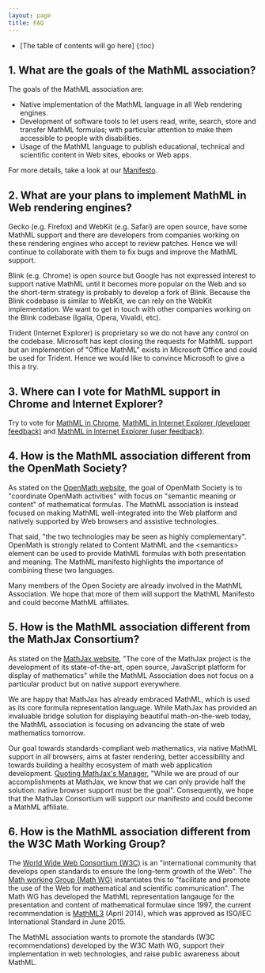 ```yaml
---
layout: page
title: FAQ
---
```


* [The table of contents will go here]
{:toc}

## 1. What are the goals of the MathML association?

The goals of the MathML association are:

* Native implementation of the MathML language in all Web rendering engines.
* Development of software tools to let users read, write, search, store and
  transfer MathML formulas; with particular attention to make them accessible
  to people with disabilities.
* Usage of the MathML language to publish educational, technical and scientific
  content in Web sites, ebooks or Web apps.

For more details, take a look at our [Manifesto](/legal-documents/manifesto.html).

## 2. What are your plans to implement MathML in Web rendering engines?

Gecko (e.g. Firefox) and WebKit (e.g. Safari) are open source, have some MathML
support and there are developers from companies working on these rendering
engines who accept to review patches. Hence we will continue to collaborate
with them to fix bugs and improve the MathML support.

Blink (e.g. Chrome) is open source but Google has not expressed interest
to support native MathML until it becomes more popular on the Web and so the
short-term strategy is probably to develop a fork of Blink. Because the Blink
codebase is similar to WebKit, we can rely on the WebKit implementation. We
want to get in touch with other companies working on the Blink codebase
(Igalia, Opera, Vivaldi, etc).

Trident (Internet Explorer) is proprietary so we do not have any control on
the codebase. Microsoft has kept closing the requests for MathML support but
an implemention of "Office MathML" exists in Microsoft Office and could be
used for Trident. Hence we would like to convince Microsoft to give a this a
try.

## 3. Where can I vote for MathML support in Chrome and Internet Explorer?

Try to vote for [MathML in Chrome](https://code.google.com/p/chromium/issues/detail?id=152430), [MathML in Internet Explorer (developer feedback)](https://status.modern.ie/mathml) and [MathML in Internet Explorer (user feedback)](https://windows.uservoice.com/forums/265757-windows-feature-suggestions/suggestions/6592643-support-for-html5-s-mathml).

## 4. How is the MathML association different from the OpenMath Society?

As stated on the [OpenMath website](www.openmath.org), the goal of OpenMath Society is to "coordinate OpenMath activities" with focus on "semantic meaning or content" of mathematical formulas. The MathML association is instead focused on making MathML well-integrated into the Web platform and natively supported by Web browsers and assistive technologies.

That said, "the two technologies may be seen as highly complementary". OpenMath is strongly related to Content MathML and the &lt;semantics&gt; element can be used to provide MathML formulas with both presentation and meaning. The MathML manifesto highlights the importance of combining these two languages.

Many members of the Open Society are already involved in the MathML Association. We hope that more of them will support the MathML Manifesto and could become MathML affiliates.

## 5. How is the MathML association different from the MathJax Consortium?

As stated on the [MathJax website](https://www.mathjax.org), "The core of the MathJax project is the development of its state-of-the-art, open source, JavaScript platform for display of mathematics" while the MathML Association does not focus on a particular product but on native support everywhere.

We are happy that MathJax has already embraced MathML, which is used as its core formula representation language. While MathJax has provided an invaluable bridge solution for displaying beautiful math-on-the-web today, the MathML association is focusing on advancing the state of web mathematics tomorrow.

Our goal towards standards-compliant web mathematics, via native MathML support in all browsers, aims at faster rendering, better accessibility and towards building a healthy ecosystem of math web application development. [Quoting MathJax's Manager](http://exchanges.wiley.com/blog/2015/03/02/making-math-and-science-first-class-citizens-on-the-web/), "While we are proud of our accomplishments at MathJax, we know that we can only provide half the solution: native browser support must be the goal". Consequently, we hope that the MathJax Consortium will support our manifesto and could become a MathML affiliate.

## 6. How is the MathML association different from the W3C Math Working Group?

The [World Wide Web Consortium (W3C)](http://w3.org) is an "international community that
develops open standards to ensure the long-term growth of the Web". The
[Math working Group (Math WG)](http://www.w3.org/Math/) instantiates this to "facilitate
and promote the use of the Web for mathematical and scientific communication". The Math WG
has developed the MathML representation langauge for the presentation and content of
mathematical formulae since 1997, the current recommendation is
[MathML3](http://www.w3.org/TR/MathML3/) (April 2014), which was approved as ISO/IEC
International Standard in June 2015.

The MathML association wants to promote the standards (W3C recommendations) developed by
the W3C Math WG, support their implementation in web technologies, and raise public
awareness about MathML.
